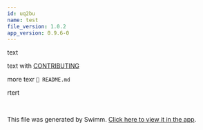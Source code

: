 ```yaml
---
id: uq2bu
name: test
file_version: 1.0.2
app_version: 0.9.6-0
---
```


text

text with [CONTRIBUTING](contributing.593oz.sw.md)

more texr `📄 README.md`

rtert

<br/>

This file was generated by Swimm. [Click here to view it in the app](http://localhost:5000/repos/Z2l0aHViJTNBJTNBc3ItZXh0ZW5zaW9uJTNBJTNBZG91ZWs=/docs/uq2bu).